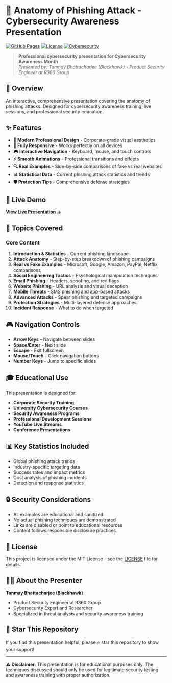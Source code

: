 # 🔐 Anatomy of Phishing Attack - Cybersecurity Awareness Presentation

[![GitHub Pages](https://img.shields.io/badge/GitHub%20Pages-Live%20Demo-blue?style=for-the-badge&logo=github)](https://tanmoybhattacharjee.github.io/anatomy-phishing-attack/)
[![License](https://img.shields.io/badge/License-MIT-green?style=for-the-badge)](LICENSE)
[![Cybersecurity](https://img.shields.io/badge/Cybersecurity-Awareness-red?style=for-the-badge&logo=security)](https://github.com/tanmoybhattacharjee/anatomy-phishing-attack)

> **Professional cybersecurity presentation for Cybersecurity Awareness Month**  
> *Presented by: Tanmay Bhattacharjee (Blackhawk) - Product Security Engineer at R360 Group*

## 🎯 Overview

An interactive, comprehensive presentation covering the anatomy of phishing attacks. Designed for cybersecurity awareness training, live sessions, and professional security education.

## ✨ Features

- **🎨 Modern Professional Design** - Corporate-grade visual aesthetics
- **📱 Fully Responsive** - Works perfectly on all devices
- **🎮 Interactive Navigation** - Keyboard, mouse, and touch controls
- **⚡ Smooth Animations** - Professional transitions and effects
- **🔍 Real Examples** - Side-by-side comparisons of fake vs real websites
- **📊 Statistical Data** - Current phishing attack statistics and trends
- **🛡️ Protection Tips** - Comprehensive defense strategies

## 🚀 Live Demo

**[View Live Presentation →](https://blackkhawkk.github.io/Anatomy_Phsihing_Attack_Oct_2025/)**

## 🎯 Topics Covered

### Core Content
1. **Introduction & Statistics** - Current phishing landscape
2. **Attack Anatomy** - Step-by-step breakdown of phishing campaigns
3. **Real vs Fake Examples** - Microsoft, Google, Amazon, PayPal, Netflix comparisons
4. **Social Engineering Tactics** - Psychological manipulation techniques
5. **Email Phishing** - Headers, spoofing, and red flags
6. **Website Phishing** - URL analysis and visual deception
7. **Mobile Threats** - SMS phishing and app-based attacks
8. **Advanced Attacks** - Spear phishing and targeted campaigns
9. **Protection Strategies** - Multi-layered defense approaches
10. **Incident Response** - What to do when targeted

## 🎮 Navigation Controls

- **Arrow Keys** - Navigate between slides
- **Space/Enter** - Next slide
- **Escape** - Exit fullscreen
- **Mouse/Touch** - Click navigation buttons
- **Number Keys** - Jump to specific slides


## 🎓 Educational Use

This presentation is designed for:
- **Corporate Security Training**
- **University Cybersecurity Courses**
- **Security Awareness Programs**
- **Professional Development Sessions**
- **YouTube Live Streams**
- **Conference Presentations**

## 📊 Key Statistics Included

- Global phishing attack trends
- Industry-specific targeting data
- Success rates and impact metrics
- Cost analysis of phishing incidents
- Detection and response statistics

## 🔒 Security Considerations

- All examples are educational and sanitized
- No actual phishing techniques are demonstrated
- Links are disabled or point to educational resources
- Content follows responsible disclosure practices


## 📄 License

This project is licensed under the MIT License - see the [LICENSE](LICENSE) file for details.

## 👨‍💼 About the Presenter

**Tanmay Bhattacharjee (Blackhawk)**
- Product Security Engineer at R360 Group
- Cybersecurity Expert and Researcher
- Specialized in threat analysis and security awareness training

## 🌟 Star This Repository

If you find this presentation helpful, please ⭐ star this repository to show your support!

---

**⚠️ Disclaimer**: This presentation is for educational purposes only. The techniques discussed should only be used for legitimate security testing and awareness training with proper authorization.

